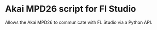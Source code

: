 # Akai MPD26 script for Fl Studio

Allows the Akai MPD26 to communicate with FL Studio via a Python API.